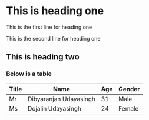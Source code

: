 # This is heading one


This is the first line for heading one


This is the second line for heading one

## This is heading two

### Below is a table

|Title|Name|Age|Gender|
|---|---|---|---|
|Mr|Dibyaranjan Udayasingh|31|Male|
|Ms|Dojalin Udayasingh|24|Female|